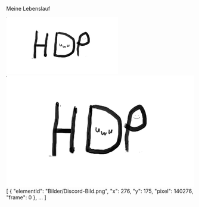 Meine Lebenslauf



<img src="Bilder/Discord-Bild.png" width= "300" > 
<img src="Bilder/Discord-Bild.png" height= "300" > 
[
  {
    "elementId": "Bilder/Discord-Bild.png",
    "x": 276,
    "y": 175,
    "pixel": 140276,
    "frame": 0
  },
  ...
]
